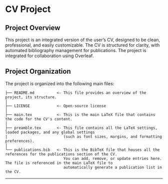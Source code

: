 # CV Project

## Project Overview

This project is an integrated version of the user’s CV, designed to be clean, professional, and easily customizable. The CV is structured for clarity, with automated bibliography management for publications. The project is integrated for collaboration using Overleaf.

## Project Organization

The project is organized into the following main files:

```
├── README.md          <- This file provides an overview of the project, its structure.
│
├── LICENSE            <- Open-source license 
│
├── main.tex           <- This is the main LaTeX file that contains the code for the CV's content. 
│
├── preamble.tex       <- This file contains all the LaTeX settings, loaded packages, and any global settings 
|                         (such as font sizes, margins, and formatting preferences).
│
└── publications.bib   <- This is the BibTeX file that houses all the references for the publications section of the CV. 
                          You can add, remove, or update entries here. The file is referenced in the main LaTeX file to 
                          automatically generate a publication list in the CV.

```

--------
